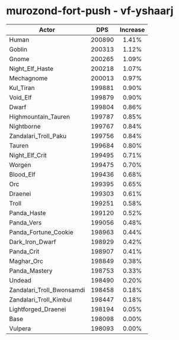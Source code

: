 # murozond-fort-push - vf-yshaarj
| Actor | DPS | Increase |
|---|:---:|:---:|
|Human|200890|1.41%|
|Goblin|200313|1.12%|
|Gnome|200265|1.09%|
|Night_Elf_Haste|200218|1.07%|
|Mechagnome|200013|0.97%|
|Kul_Tiran|199881|0.90%|
|Void_Elf|199879|0.90%|
|Dwarf|199804|0.86%|
|Highmountain_Tauren|199787|0.85%|
|Nightborne|199767|0.84%|
|Zandalari_Troll_Paku|199756|0.84%|
|Tauren|199684|0.80%|
|Night_Elf_Crit|199495|0.71%|
|Worgen|199475|0.70%|
|Blood_Elf|199436|0.68%|
|Orc|199395|0.65%|
|Draenei|199303|0.61%|
|Troll|199251|0.58%|
|Panda_Haste|199120|0.52%|
|Panda_Vers|199056|0.48%|
|Panda_Fortune_Cookie|198963|0.44%|
|Dark_Iron_Dwarf|198929|0.42%|
|Panda_Crit|198907|0.41%|
|Maghar_Orc|198849|0.38%|
|Panda_Mastery|198753|0.33%|
|Undead|198490|0.20%|
|Zandalari_Troll_Bwonsamdi|198458|0.18%|
|Zandalari_Troll_Kimbul|198447|0.18%|
|Lightforged_Draenei|198194|0.05%|
|Base|198098|0.00%|
|Vulpera|198093|0.00%|
